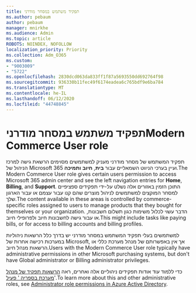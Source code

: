 ```yaml
---
title: תפקיד משתמש במסחר מודרני
ms.author: pebaum
author: pebaum
manager: mnirkhe
ms.audience: Admin
ms.topic: article
ROBOTS: NOINDEX, NOFOLLOW
localization_priority: Priority
ms.collection: Adm_O365
ms.custom:
- "9003009"
- "5722"
ms.openlocfilehash: 2830dcd063da833ff1f87a5693550dd692764f98
ms.sourcegitcommit: 936330b11fec49f6174eadea6c765bdf9e6ba784
ms.translationtype: MT
ms.contentlocale: he-IL
ms.lasthandoff: 06/12/2020
ms.locfileid: "44748845"
---
```

# <a name="modern-commerce-user-role"></a><span data-ttu-id="c1fcd-102">תפקיד משתמש במסחר מודרני</span><span class="sxs-lookup"><span data-stu-id="c1fcd-102">Modern Commerce User role</span></span>

<span data-ttu-id="c1fcd-103">תפקיד המשתמש של מסחר מודרני מעניק למשתמשים מסוימים הרשאת גישה למרכז הניהול של Microsoft 365 ועיין בערכי הניווט השמאליים עבור **בית**, **חיוב** **ותמיכה**.</span><span class="sxs-lookup"><span data-stu-id="c1fcd-103">The Modern Commerce User role gives certain users permission to access Microsoft 365 admin center and see the left navigation entries for **Home**, **Billing**, and **Support**.</span></span> <span data-ttu-id="c1fcd-104">התוכן הזמין באזורים אלה נשלט על-ידי תפקידים ספציפיים למסחר המוקצים למשתמשים לניהול מוצרים שהם קנו עבור עצמם או עבור הארגון שלך.</span><span class="sxs-lookup"><span data-stu-id="c1fcd-104">The content available in these areas is controlled by commerce-specific roles assigned to users to manage products that they bought for themselves or your organization.</span></span> <span data-ttu-id="c1fcd-105">הדבר עשוי לכלול משימות כגון תשלום חשבונות, או עבור גישה לחשבונות חיוב ולפרופילי חיוב.</span><span class="sxs-lookup"><span data-stu-id="c1fcd-105">This might include tasks like paying bills, or for access to billing accounts and billing profiles.</span></span>

<span data-ttu-id="c1fcd-106">למשתמשים בעלי תפקיד המשתמש במסחר מודרני יש בדרך כלל הרשאות ניהוליות במערכות רכישה אחרות של Microsoft, אך אין באפשרותם של מנהל מערכת כללי או הרשאות מנהל חיוב.</span><span class="sxs-lookup"><span data-stu-id="c1fcd-106">Users with the Modern Commerce User role typically have administrative permissions in other Microsoft purchasing systems, but don't have Global administrator or Billing administrator privileges.</span></span>

<span data-ttu-id="c1fcd-107">כדי ללמוד עוד אודות תפקידים ניהוליים אלה ואחרים, ראה [הרשאות תפקיד של מנהל מערכת בספריה ' פעיל](https://docs.microsoft.com/azure/active-directory/users-groups-roles/directory-assign-admin-roles#modern-commerce-administrator)'.</span><span class="sxs-lookup"><span data-stu-id="c1fcd-107">To learn more about this and other administrative roles, see [Administrator role permissions in Azure Active Directory](https://docs.microsoft.com/azure/active-directory/users-groups-roles/directory-assign-admin-roles#modern-commerce-administrator).</span></span>
